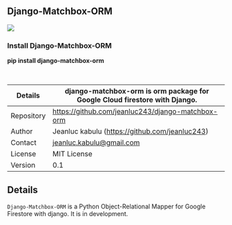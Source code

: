 ## Django-Matchbox-ORM

<img src="https://i.imgur.com/7nhv1sW.png" >

### Install Django-Matchbox-ORM

**pip install django-matchbox-orm**

<br/>

| Details    | django-matchbox-orm is orm package for Google Cloud firestore with Django.  |
| -------    | ------                                         |
| Repository | https://github.com/jeanluc243/django-matchbox-orm          |
| Author     | Jeanluc kabulu (https://github.com/jeanluc243) |
| Contact    | jeanluc.kabulu@gmail.com                            |
| License    | MIT License                                    |
| Version    | 0.1                                            |


## Details

`Django-Matchbox-ORM` is a Python Object-Relational Mapper for Google Firestore with django.
It is in development.
